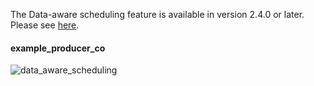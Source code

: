 The Data-aware scheduling feature is available in version 2.4.0 or later.
Please see [here](https://airflow.apache.org/docs/apache-airflow/stable/authoring-and-scheduling/datasets.html).

#### example_producer_co

![data_aware_scheduling](https://user-images.githubusercontent.com/43136241/226205051-c57f5533-b7cb-4530-8f73-1b637404d6a6.png)
